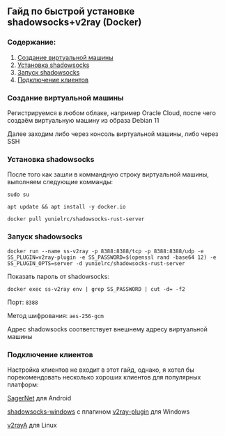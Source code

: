 ## Гайд по быстрой установке shadowsocks+v2ray (Docker)

### Содержание:
1. [Создание виртуальной машины](docker-ss-v2ray.md#создание-виртуальной-машины)
2. [Установка shadowsocks](docker-ss-v2ray.md#установка-shadowsocks)
3. [Запуск shadowsocks](docker-ss-v2ray.md#запуск-shadowsocks)
3. [Подключение клиентов](docker-ss-v2ray.md#подключение-клиентов)


### Создание виртуальной машины
Регистрируемся в любом облаке, например Oracle Cloud, после чего cоздаём виртуальную машину из образа Debian 11

Далее заходим либо через консоль виртуальной машины, либо через SSH

### Установка shadowsocks
После того как зашли в коммандную строку виртуальной машины, выполняем следующие комманды:

`sudo su`

`apt update && apt install -y docker.io`

`docker pull yunielrc/shadowsocks-rust-server`

### Запуск shadowsocks

`docker run --name ss-v2ray -p 8388:8388/tcp -p 8388:8388/udp -e SS_PLUGIN=v2ray-plugin -e SS_PASSWORD=$(openssl rand -base64 12) -e SS_PLUGIN_OPTS=server -d yunielrc/shadowsocks-rust-server`

Показать пароль от shadowsocks:

`docker exec ss-v2ray env | grep SS_PASSWORD | cut -d= -f2`

Порт: `8388`

Метод шифрования: `aes-256-gcm`

Адрес shadowsocks соответствует внешнему адресу виртуальной машины

### Подключение клиентов
Настройка клиентов не входит в этот гайд, однако, я хотел бы порекомендовать несколько хороших клиентов для популярных платформ:

[SagerNet](https://f-droid.org/packages/io.nekohasekai.sagernet/) для Android

[shadowsocks-windows](https://github.com/shadowsocks/shadowsocks-windows/releases) с плагином [v2ray-plugin](https://github.com/shadowsocks/v2ray-plugin/releases) для Windows

[v2rayA](https://v2raya.org/en/docs/prologue/introduction/) для Linux
